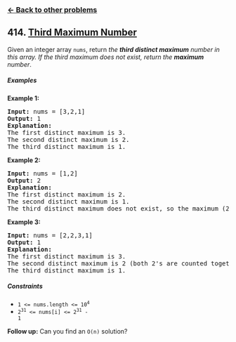 ### [&#8592; Back to other problems](../../README.md)

## 414. [Third Maximum Number](https://leetcode.com/problems/third-maximum-number/)

Given an integer array `nums`, return *the **third distinct maximum** number in this array. If the
third maximum does not exist, return the **maximum** number*.

##### Examples

**Example 1:**

<pre>
<b>Input:</b> nums = [3,2,1]
<b>Output:</b> 1
<b>Explanation:</b>
The first distinct maximum is 3.
The second distinct maximum is 2.
The third distinct maximum is 1.
</pre>

**Example 2:**

<pre>
<b>Input:</b> nums = [1,2]
<b>Output:</b> 2
<b>Explanation:</b>
The first distinct maximum is 2.
The second distinct maximum is 1.
The third distinct maximum does not exist, so the maximum (2) is returned instead.
</pre>

**Example 3:**

<pre>
<b>Input:</b> nums = [2,2,3,1]
<b>Output:</b> 1
<b>Explanation:</b>
The first distinct maximum is 3.
The second distinct maximum is 2 (both 2's are counted together since they have the same value).
The third distinct maximum is 1.
</pre>

##### Constraints

* <code>1 <= nums.length <= 10<sup>4</sup></code>
* <code>2<sup>31</sup> <= nums[i] <= 2<sup>31</sup> - 1</code>

**Follow up:** Can you find an `O(n)` solution?
